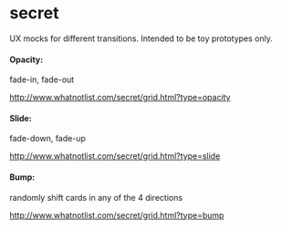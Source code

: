 secret
=======

UX mocks for different transitions. Intended to be toy prototypes only.

#### Opacity:

fade-in, fade-out

http://www.whatnotlist.com/secret/grid.html?type=opacity


#### Slide:

fade-down, fade-up

http://www.whatnotlist.com/secret/grid.html?type=slide


#### Bump:

randomly shift cards in any of the 4 directions

http://www.whatnotlist.com/secret/grid.html?type=bump
